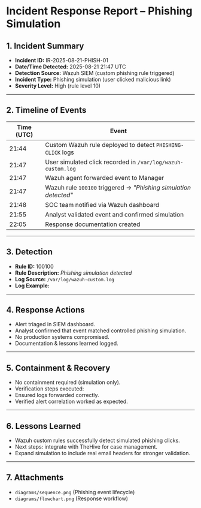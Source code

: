 # Incident Response Report – Phishing Simulation

## 1. Incident Summary
- **Incident ID:** IR-2025-08-21-PHISH-01
- **Date/Time Detected:** 2025-08-21 21:47 UTC
- **Detection Source:** Wazuh SIEM (custom phishing rule triggered)
- **Incident Type:** Phishing simulation (user clicked malicious link)
- **Severity Level:** High (rule level 10)

---

## 2. Timeline of Events
| Time (UTC) | Event |
|------------|-------|
| 21:44 | Custom Wazuh rule deployed to detect `PHISHING-CLICK` logs |
| 21:47 | User simulated click recorded in `/var/log/wazuh-custom.log` |
| 21:47 | Wazuh agent forwarded event to Manager |
| 21:47 | Wazuh rule `100100` triggered → *"Phishing simulation detected"* |
| 21:48 | SOC team notified via Wazuh dashboard |
| 21:55 | Analyst validated event and confirmed simulation |
| 22:05 | Response documentation created |

---

## 3. Detection
- **Rule ID:** 100100  
- **Rule Description:** *Phishing simulation detected*  
- **Log Source:** `/var/log/wazuh-custom.log`  
- **Log Example:**



---

## 4. Response Actions
- Alert triaged in SIEM dashboard.  
- Analyst confirmed that event matched controlled phishing simulation.  
- No production systems compromised.  
- Documentation & lessons learned logged.

---

## 5. Containment & Recovery
- No containment required (simulation only).  
- Verification steps executed:
- Ensured logs forwarded correctly.  
- Verified alert correlation worked as expected.  

---

## 6. Lessons Learned
- Wazuh custom rules successfully detect simulated phishing clicks.  
- Next steps: integrate with TheHive for case management.  
- Expand simulation to include real email headers for stronger validation.

---

## 7. Attachments
- `diagrams/sequence.png` (Phishing event lifecycle)  
- `diagrams/flowchart.png` (Response workflow)  

